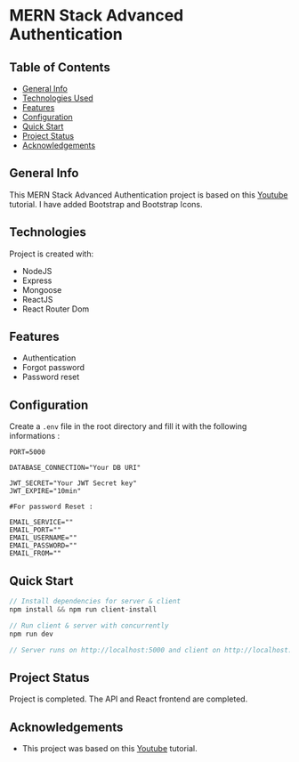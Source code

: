 # MERN Stack Advanced Authentication

## Table of Contents

- [General Info](#general-information)
- [Technologies Used](#technologies-used)
- [Features](#features)
- [Configuration](#configuration)
- [Quick Start](#quick-start)
- [Project Status](#project-status)
- [Acknowledgements](#acknowledgements)

## General Info

This MERN Stack Advanced Authentication project is based on this [Youtube](https://www.youtube.com/watch?v=YocRq-KesCM) tutorial. I have added Bootstrap and Bootstrap Icons.

## Technologies

Project is created with:

- NodeJS
- Express
- Mongoose
- ReactJS
- React Router Dom

## Features

- Authentication
- Forgot password
- Password reset

## Configuration

Create a `.env` file in the root directory and fill it with the following informations :

```
PORT=5000

DATABASE_CONNECTION="Your DB URI"

JWT_SECRET="Your JWT Secret key"
JWT_EXPIRE="10min"

#For password Reset :

EMAIL_SERVICE=""
EMAIL_PORT=""
EMAIL_USERNAME=""
EMAIL_PASSWORD=""
EMAIL_FROM=""
```

## Quick Start

```Javascript
// Install dependencies for server & client
npm install && npm run client-install

// Run client & server with concurrently
npm run dev

// Server runs on http://localhost:5000 and client on http://localhost:3000
```

## Project Status

Project is completed. The API and React frontend are completed.

## Acknowledgements

- This project was based on this [Youtube](https://www.youtube.com/watch?v=YocRq-KesCM) tutorial.
